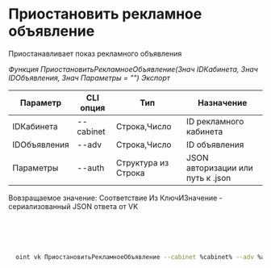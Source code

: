 ﻿---
sidebar_position: 3
---

# Приостановить рекламное объявление
 Приостанавливает показ рекламного объявления


*Функция ПриостановитьРекламноеОбъявление(Знач IDКабинета, Знач IDОбъявления, Знач Параметры = "") Экспорт*

  | Параметр | CLI опция | Тип | Назначение |
  |-|-|-|-|
  | IDКабинета | --cabinet | Строка,Число | ID рекламного кабинета |
  | IDОбъявления | --adv | Строка,Число | ID объявления |
  | Параметры | --auth | Структура из Строка | JSON авторизации или путь к .json |

  
  Вовзращаемое значение:   Соответствие Из КлючИЗначение - сериализованный JSON ответа от VK

```bsl title="Пример кода"
	

	
```

```sh title="Пример команд CLI"
    
  oint vk ПриостановитьРекламноеОбъявление --cabinet %cabinet% --adv %adv% --auth %auth%

```


```json title="Результат"



```
